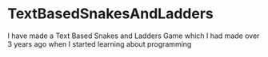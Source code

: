 # TextBasedSnakesAndLadders
I have made a Text Based Snakes and Ladders Game which I had made over 3 years ago when I started learning about programming
